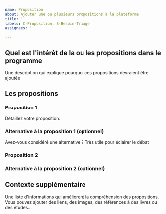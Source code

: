 ```yaml
---
name: Proposition
about: Ajouter une ou plusieurs propositions à la plateforme
title: ''
labels: C-Proposition, S-Besoin-Triage
assignees: ''

---
```


## Quel est l'intérêt de la ou les propositions dans le programme

Une description qui explique pourquoi ces propositions devraient être ajoutée

## Les propositions

### Proposition 1

Détaillez votre proposition.

### Alternative à la proposition 1 (optionnel)

Avez-vous considéré une alternative ? Très utile pour éclairer le débat

### Proposition 2

### Alternative à la proposition 2 (optionnel)

## Contexte supplémentaire

Une liste d'informations qui améliorent la compréhension des propositions. Vous pouvez ajouter des liens, des images, des références à des livres ou des études...
